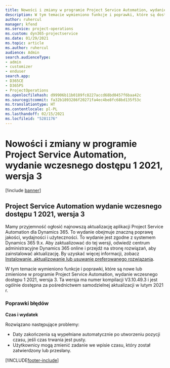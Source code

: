 ```yaml
---
title: Nowości i zmiany w programie Project Service Automation, wydanie wczesnego dostępu 1 2021, wersja 3
description: W tym temacie wymieniono funkcje i poprawki, które są dostępne w aktualizacji Project Service Automation, wydanie wczesnego dostępu 1 2021, wersja 3.
author: ruhercul
manager: kfend
ms.service: project-operations
ms.custom: dyn365-projectservice
ms.date: 01/29/2021
ms.topic: article
ms.author: ruhercul
audience: Admin
search.audienceType:
- admin
- customizer
- enduser
search.app:
- D365CE
- D365PS
- ProjectOperations
ms.openlocfilehash: d99906b11b0189fc8227accd68bd0457f6baa42c
ms.sourcegitcommit: fa32b1893286f20271fa4ec4be8fc68bd135f53c
ms.translationtype: HT
ms.contentlocale: pl-PL
ms.lasthandoff: 02/15/2021
ms.locfileid: "5281176"
---
```

# <a name="whats-new-or-changed-in-project-service-automation-early-access-wave-1-2021-v3"></a>Nowości i zmiany w programie Project Service Automation, wydanie wczesnego dostępu 1 2021, wersja 3

[!include [banner](../includes/psa-now-project-operations.md)]

## <a name="project-service-automation-early-access-wave-1-2021-v3"></a>Project Service Automation wydanie wczesnego dostępu 1 2021, wersja 3

Mamy przyjemność ogłosić najnowszą aktualizację aplikacji Project Service Automation dla Dynamics 365. To wydanie obejmuje znaczną poprawę jakości, wydajności i użyteczności. To wydanie jest zgodne z systemem Dynamics 365 9.x. Aby zaktualizować do tej wersji, odwiedź centrum administracyjne Dynamics 365 online i przejdź na stronę rozwiązań, aby zainstalować aktualizację. By uzyskać więcej informacji, zobacz [Instalowanie, aktualizowanie lub usuwanie preferowanego rozwiązania](https://docs.microsoft.com/power-platform/admin/install-remove-preferred-solution).

W tym temacie wymieniono funkcje i poprawki, które są nowe lub zmienione w programie Project Service Automation, wydanie wczesnego dostępu 1 2021, wersja 3. Ta wersja ma numer kompilacji V3.10.49.3 i jest ogólnie dostępna za pośrednictwem samodzielnej aktualizacji w lutym 2021 r.


### <a name="bug-fixes"></a>Poprawki błędów

**Czas i wydatek**

Rozwiązano następujące problemy:

- Daty zakończenia są wypełniane automatycznie po utworzeniu pozycji czasu, jeśli czas trwania jest pusty.
- Użytkownicy mogą zmienić zadanie we wpisie czasu, który został zatwierdzony lub przesłany.


[!INCLUDE[footer-include](../includes/footer-banner.md)]
